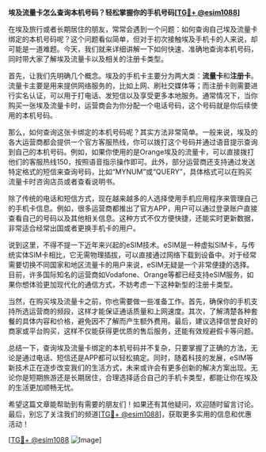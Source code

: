 **埃及流量卡怎么查询本机号码？轻松掌握你的手机号码[[TG💪+ @esim1088](https://t.me/s/esim1088)]**

在埃及旅行或者长期居住的朋友，常常会遇到一个问题：如何查询自己埃及流量卡绑定的本机号码呢？这个问题看似简单，但对于初次接触埃及手机卡的人来说，却可能是一道难题。今天，我们就来详细讲解一下如何快速、准确地查询本机号码，同时带大家了解埃及流量卡以及相关的注册卡类型。

首先，让我们先明确几个概念。埃及的手机卡主要分为两大类：**流量卡**和**注册卡**。流量卡主要是用来提供网络服务的，比如上网、刷社交媒体等；而注册卡则需要进行实名认证，可以用于打电话、发短信以及享受更多本地服务。通常情况下，当你购买一张埃及流量卡时，运营商会为你分配一个电话号码，这个号码就是你后续使用的本机号码。

那么，如何查询这张卡绑定的本机号码呢？其实方法非常简单。一般来说，埃及的各大运营商都会提供一个官方客服热线，你可以拨打这个号码并通过语音提示查询到自己的本机号码。例如，如果你使用的是Orange埃及的流量卡，可以直接拨打他们的客服热线150，按照语音指示操作即可。此外，部分运营商还支持通过发送特定格式的短信来查询号码，比如“MYNUM”或“QUERY”，具体格式可以在购买流量卡时咨询店员或者查看说明书。

除了传统的电话和短信方式，现在越来越多的人选择使用手机应用程序来管理自己的手机卡信息。例如，很多运营商都推出了官方APP，用户可以通过登录账户直接查看自己的号码以及其他相关信息。这种方式不仅方便快捷，还能实时更新数据，非常适合经常出国或者更换手机卡的用户。

说到这里，不得不提一下近年来兴起的eSIM技术。eSIM是一种虚拟SIM卡，与传统实体SIM卡相比，它无需物理插拔，可以直接通过网络下载到设备中。对于经常需要切换不同国家和地区流量卡的用户来说，eSIM无疑是一个非常便捷的选择。目前，许多国际知名的运营商如Vodafone、Orange等都已经支持eSIM服务，如果你想体验更加现代化的通信方式，不妨考虑一下这种新型的注册卡类型。

当然，在购买埃及流量卡之前，你也需要做一些准备工作。首先，确保你的手机支持所选运营商的频段，这样才能保证通话质量和上网速度。其次，了解清楚各种套餐的具体内容和价格，避免因不了解而产生额外费用。最后，建议选择信誉良好的商家或平台购买，这样不仅能获得更优质的售后服务，还能有效规避假卡等问题。

总结一下，查询埃及流量卡绑定的本机号码并不复杂，只要掌握了正确的方法，无论是通过电话、短信还是APP都可以轻松搞定。同时，随着科技的发展，eSIM等新技术正在逐步改变我们的生活方式，未来或许会有更多创新的解决方案出现。无论你是短期旅游还是长期居住，合理选择适合自己的手机卡类型，都能让你在埃及的生活更加顺畅无忧。

希望这篇文章能帮助到有需要的朋友们！如果还有其他疑问，欢迎随时留言讨论。最后，别忘了关注我们的频道[[TG💪+ @esim1088](https://t.me/s/esim1088)]，获取更多实用的信息和优惠活动！

[[TG💪+ @esim1088](https://t.me/s/esim1088) ![Image](https://i.postimg.cc/4NQfJmqS/Snipaste-2025-05-13-00-14-12.png)]